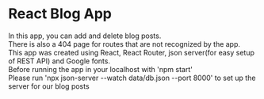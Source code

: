 # React Blog App

In this app, you can add and delete blog posts. <br />
There is also a 404 page for routes that are not recognized by the app. <br>
This app was created using React, React Router, json server(for easy setup of REST API) and Google fonts. <br>
Before running the app in your localhost with 'npm start' <br>
Please run 'npx json-server --watch data/db.json --port 8000' to set up the server for our blog posts <br>
